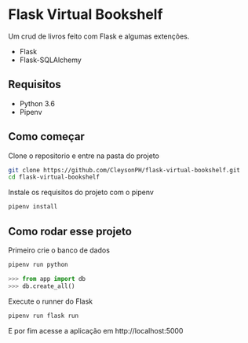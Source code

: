 # Flask Virtual Bookshelf

Um crud de livros feito com Flask e algumas extenções.

- Flask
- Flask-SQLAlchemy

## Requisitos

- Python 3.6
- Pipenv

## Como começar

Clone o repositorio e entre na pasta do projeto

```sh
git clone https://github.com/CleysonPH/flask-virtual-bookshelf.git
cd flask-virtual-bookshelf
```

Instale os requisitos do projeto com o pipenv

```sh
pipenv install
```

## Como rodar esse projeto

Primeiro crie o banco de dados

```sh
pipenv run python
```

```python
>>> from app import db
>>> db.create_all()
```

Execute o runner do Flask

```sh
pipenv run flask run
```

E por fim acesse a aplicação em http://localhost:5000